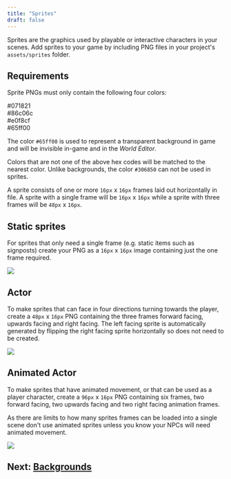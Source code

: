 ```yaml
---
title: "Sprites"
draft: false
---
```


Sprites are the graphics used by playable or interactive characters in your scenes. Add sprites to your game by including PNG files in your project's `assets/sprites` folder.

## Requirements

Sprite PNGs must only contain the following four colors:

<div><div class="Swatch" style="background:#071821;"></div><div class="SwatchLabel">#071821</div></div>
<div><div class="Swatch" style="background:#86c06c;"></div><div class="SwatchLabel">#86c06c</div></div>
<div><div class="Swatch" style="background:#e0f8cf;"></div><div class="SwatchLabel">#e0f8cf</div></div>
<div><div class="Swatch" style="background:#65ff00;"></div><div class="SwatchLabel">#65ff00</div></div>

The color `#65ff00` is used to represent a transparent background in game and will be invisible in-game and in the _World Editor_.

Colors that are not one of the above hex codes will be matched to the nearest color. Unlike backgrounds, the color `#306850` can not be used in sprites.

A sprite consists of one or more `16px` x `16px` frames laid out horizontally in file. A sprite with a single frame will be `16px` x `16px` while a sprite with three frames will be `48px` x `16px`.

## Static sprites

For sprites that only need a single frame (e.g. static items such as signposts) create your PNG as a `16px` x `16px` image containing just the one frame required.

<img src="/img/sprites/cat.png" class="HelpSprite" />

## Actor

To make sprites that can face in four directions turning towards the player, create a `48px` x `16px` PNG containing the three frames forward facing, upwards facing and right facing. The left facing sprite is automatically generated by flipping the right facing sprite horizontally so does not need to be created.

<img src="/img/sprites/npc001.png" class="HelpSprite" />

## Animated Actor

To make sprites that have animated movement, or that can be used as a player character, create a `96px` x `16px` PNG containing six frames, two forward facing, two upwards facing and two right facing animation frames.

As there are limits to how many sprites frames can be loaded into a single scene don't use animated sprites unless you know your NPCs will need animated movement.

<img src="/img/sprites/player.png" class="HelpSprite" />

## Next: [Backgrounds](/docs/backgrounds)
